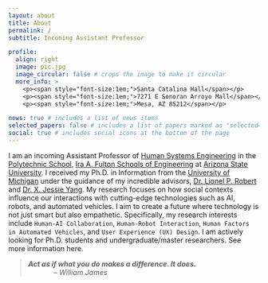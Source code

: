 ```yaml
---
layout: about
title: About
permalink: /
subtitle: Incoming Assistant Professor

profile:
  align: right
  image: pic.jpg
  image_circular: false # crops the image to make it circular
  more_info: >
    <p><span style="font-size:1em;">Santa Catalina Hall</span></p>
    <p><span style="font-size:1em;">7271 E Sonoran Arroyo Mall</span></p>
    <p><span style="font-size:1em;">Mesa, AZ 85212</span></p>

news: true # includes a list of news items
selected_papers: false # includes a list of papers marked as "selected={true}"
social: true # includes social icons at the bottom of the page
---
```


I am an incoming Assistant Professor of [Human Systems Engineering](https://poly.engineering.asu.edu/hse/) in the [Polytechnic School](https://poly.engineering.asu.edu/), [Ira A. Fulton Schools of Engineering](https://engineering.asu.edu/) at [Arizona State University](https://www.asu.edu/). I received my Ph.D. in Information from the [University of Michigan](https://umich.edu/) under the guidance of my incredible advisors, [Dr. Lionel P. Robert](https://sites.google.com/umich.edu/lionelrobert/home) and [Dr. X. Jessie Yang](https://ioe.engin.umich.edu/people/yang-xi-jessie/). My research focuses on how social contexts influence our interactions with cutting-edge technologies such as AI, robots, and automated vehicles. I aim to create a future where technology is not just smart but also empathetic. Specifically, my research interests include `Human-AI Collaboration`, `Human-Robot Interaction`, `Human Factors in Automated Vehicles`, and `User Experience (UX) Design`. I am actively looking for Ph.D. students and undergraduate/master researchers. See more information here.

> ***Act as if what you do makes a difference. It does.***<br />
>&nbsp;&nbsp;&nbsp;&nbsp;&nbsp;&nbsp;&nbsp;&nbsp;&nbsp;&nbsp;&nbsp;&nbsp;&nbsp;<span style="font-size:1em;">*– William James*</span>
